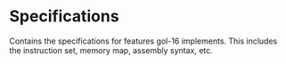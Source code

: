 # Specifications

Contains the specifications for features gol-16 implements. This includes the instruction set, memory map, assembly syntax, etc.
